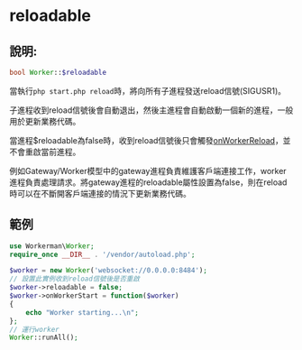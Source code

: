 # reloadable
## 說明:
```php
bool Worker::$reloadable
```

當執行`php start.php reload`時，將向所有子進程發送reload信號(SIGUSR1)。

子進程收到reload信號後會自動退出，然後主進程會自動啟動一個新的進程，一般用於更新業務代碼。

當進程$reloadable為false時，收到reload信號後只會觸發[onWorkerReload](on-worker-reload.md)，並不會重啟當前進程。

例如Gateway/Worker模型中的gateway進程負責維護客戶端連接工作，worker進程負責處理請求。將gateway進程的reloadable屬性設置為false，則在reload時可以在不斷開客戶端連接的情況下更新業務代碼。


## 範例

```php
use Workerman\Worker;
require_once __DIR__ . '/vendor/autoload.php';

$worker = new Worker('websocket://0.0.0.0:8484');
// 設置此實例收到reload信號後是否重啟
$worker->reloadable = false;
$worker->onWorkerStart = function($worker)
{
    echo "Worker starting...\n";
};
// 運行worker
Worker::runAll();
```
